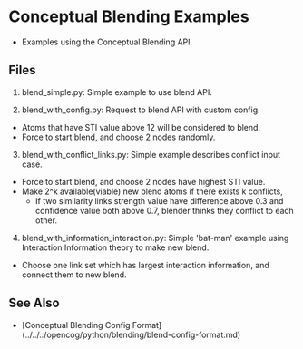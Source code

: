 # Conceptual Blending Examples
* Examples using the Conceptual Blending API.


## Files
1. blend_simple.py: Simple example to use blend API.

2. blend_with_config.py: Request to blend API with custom config.
  * Atoms that have STI value above 12 will be considered to blend.
  * Force to start blend, and choose 2 nodes randomly.

3. blend_with_conflict_links.py: Simple example describes conflict input case.
  * Force to start blend, and choose 2 nodes have highest STI value.
  * Make 2^k available(viable) new blend atoms if there exists k conflicts,
    * If two similarity links strength value have difference above 0.3 and 
      confidence value both above 0.7, blender thinks they conflict to each 
      other.

4. blend_with_information_interaction.py: Simple 'bat-man' example using 
  Interaction Information theory to make new blend.
  * Choose one link set which has largest interaction information, and connect
    them to new blend.


## See Also
* [Conceptual Blending Config Format]
 (../../../opencog/python/blending/blend-config-format.md)
